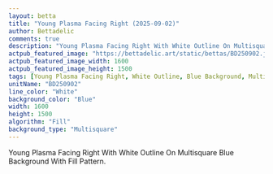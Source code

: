 ```yaml
---
layout: betta
title: "Young Plasma Facing Right (2025-09-02)"
author: Bettadelic
comments: true
description: "Young Plasma Facing Right With White Outline On Multisquare Blue Background With Fill Pattern."
actpub_featured_image: "https://bettadelic.art/static/bettas/BD250902.jpg"
actpub_featured_image_width: 1600
actpub_featured_image_height: 1500
tags: [Young Plasma Facing Right, White Outline, Blue Background, Multisquare Background Pattern, Fill Pattern, September 2025]
unitName: "BD250902"
line_color: "White"
background_color: "Blue"
width: 1600
height: 1500
algorithm: "Fill"
background_type: "Multisquare"
---
```


Young Plasma Facing Right With White Outline On Multisquare Blue Background With Fill Pattern.
